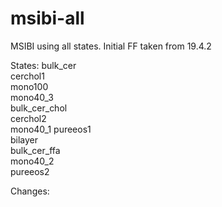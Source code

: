 # msibi-all

MSIBI using all states. Initial FF taken from 19.4.2

States:
bulk_cer	  
cerchol1  
mono100   
mono40_3     
bulk_cer_chol  
cerchol2  
mono40_1 
pureeos1	 
bilayer  
bulk_cer_ffa   
mono40_2  
pureeos2	  



Changes:
